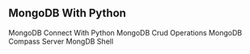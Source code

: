 MongoDB With Python
----------------------

MongoDB Connect With Python
MongoDB Crud Operations
MongoDB Compass Server 
MongDB Shell
